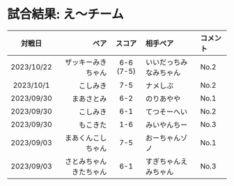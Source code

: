 # 試合結果: え～チーム 

| 対戦日 | ペア | スコア | 相手ペア | コメント |
| :---: | ----: | :---: | :---- | :---- |
| 2023/10/22 | ザッキーみきちゃん | 6-6 (7-5) | いいだっちみなみちゃん | No.2 |
| 2023/10/1 | こしみき | 7-5 | ナメしぶ | No.2 |
| 2023/09/30 | まあさとみ | 6-2 | のりあやや | No.1 |
| 2023/09/30 | こしみき | 6-1 | てつそーへい | No.2 |
| 2023/09/30 | もこきた | 1-6 | みいやんちー | No.3 |
| 2023/09/03 | まあくんこしちゃん | 7-5 | おーちゃんゾノ | No.1 |
| 2023/09/03 | さとみちゃんきたちゃん | 6-1 | すぎちゃんえみちゃん | No.3 |

